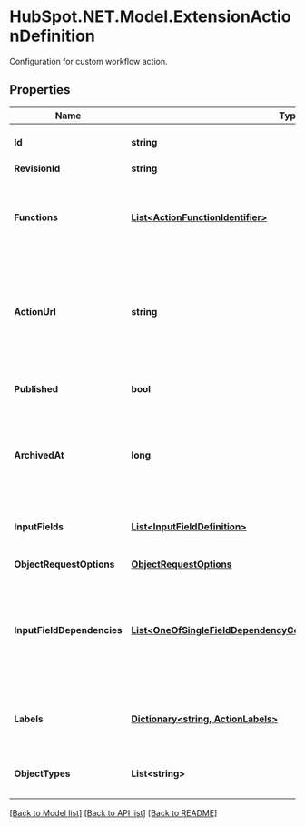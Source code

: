 # HubSpot.NET.Model.ExtensionActionDefinition
Configuration for custom workflow action.

## Properties

Name | Type | Description | Notes
------------ | ------------- | ------------- | -------------
**Id** | **string** | The ID of the custom action. | 
**RevisionId** | **string** |  | 
**Functions** | [**List&lt;ActionFunctionIdentifier&gt;**](ActionFunctionIdentifier.md) | A list of functions associated with the custom workflow action. | 
**ActionUrl** | **string** | The URL that will accept an HTTPS request each time workflows executes the custom action. | 
**Published** | **bool** | Whether this custom action is published to customers. | 
**ArchivedAt** | **long** | The date that this custom action was archived, if the custom action is archived. | [optional] 
**InputFields** | [**List&lt;InputFieldDefinition&gt;**](InputFieldDefinition.md) | The list of input fields to display in this custom action. | 
**ObjectRequestOptions** | [**ObjectRequestOptions**](ObjectRequestOptions.md) |  | [optional] 
**InputFieldDependencies** | [**List&lt;OneOfSingleFieldDependencyConditionalSingleFieldDependency&gt;**](OneOfSingleFieldDependencyConditionalSingleFieldDependency.md) | A list of dependencies between the input fields. These configure when the input fields should be visible. | [optional] 
**Labels** | [**Dictionary&lt;string, ActionLabels&gt;**](ActionLabels.md) | The user-facing labels for the custom action. | 
**ObjectTypes** | **List&lt;string&gt;** | The object types that this custom action supports. | 

[[Back to Model list]](../README.md#documentation-for-models) [[Back to API list]](../README.md#documentation-for-api-endpoints) [[Back to README]](../README.md)

